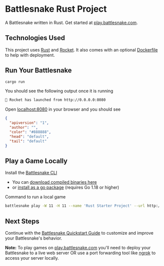 # Battlesnake Rust Project

A Battlesnake written in Rust. Get started at [play.battlesnake.com](https://play.battlesnake.com).

## Technologies Used

This project uses [Rust](https://www.rust-lang.org/) and [Rocket](https://rocket.rs). It also comes with an optional [Dockerfile](https://docs.docker.com/engine/reference/builder/) to help with deployment.

## Run Your Battlesnake

```sh
cargo run
```

You should see the following output once it is running

```sh
🚀 Rocket has launched from http://0.0.0.0:8080
```

Open [localhost:8080](http://localhost:8080) in your browser and you should see

```json
{
  "apiversion": "1",
  "author": "",
  "color": "#888888",
  "head": "default",
  "tail": "default"
}
```

## Play a Game Locally

Install the [Battlesnake CLI](https://github.com/BattlesnakeOfficial/rules/tree/main/cli)

- You can [download compiled binaries here](https://github.com/BattlesnakeOfficial/rules/releases)
- or [install as a go package](https://github.com/BattlesnakeOfficial/rules/tree/main/cli#installation) (requires Go 1.18 or higher)

Command to run a local game

```sh
battlesnake play -W 11 -H 11 --name 'Rust Starter Project' --url http://localhost:8080 -g solo --browser
```

## Next Steps

Continue with the [Battlesnake Quickstart Guide](https://docs.battlesnake.com/quickstart) to customize and improve your Battlesnake's behavior.

**Note:** To play games on [play.battlesnake.com](https://play.battlesnake.com) you'll need to deploy your Battlesnake to a live web server OR use a port forwarding tool like [ngrok](https://ngrok.com/) to access your server locally.

